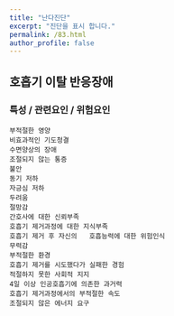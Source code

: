 ```yaml
---
title: "난다진단"
excerpt: "진단을 표시 합니다."
permalink: /83.html
author_profile: false
---
```

## 호흡기 이탈 반응장애




### 특성 / 관련요인 / 위험요인

>                
    
    부적절한 영양
    비효과적인 기도청결
    수면양상의 장애
    조절되지 않는 통증
    불안
    동기 저하
    자긍심 저하
    두려움
    절망감
    간호사에 대한 신뢰부족
    호흡기 제거과정에 대한 지식부족
    호흡기 제거 후 자신의   호흡능력에 대한 위험인식
    무력감
    부적절한 환경
    호흡기 제거를 시도했다가 실패한 경험
    적절하지 못한 사회적 지지
    4일 이상 인공호흡기에 의존한 과거력
    호흡기 제거과정에서의 부적절한 속도
    조절되지 않은 에너지 요구


